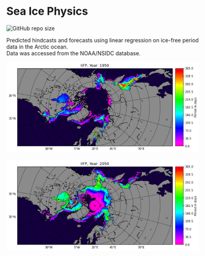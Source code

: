 # Sea Ice Physics
![GitHub repo size](https://img.shields.io/github/repo-size/cekaufho/sea-ice-physics)

Predicted hindcasts and forecasts using linear regression on ice-free period data in the Arctic ocean.<br>
Data was accessed from the NOAA/NSIDC database.

<p align="center">
  <img src="https://github.com/cekaufho/sea-ice-physics/blob/main/images/past_iifp_1950.png?raw=true" alt="Hindcast using linear regression on the IIFP"/><br><br>
  <img src="https://github.com/cekaufho/sea-ice-physics/blob/main/images/future_iifp_2050.png?raw=true" alt="Forecast using linear regression on the IIFP"/>
</p>
